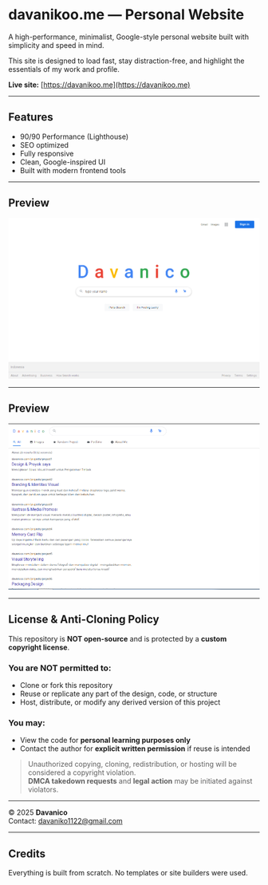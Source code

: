 # davanikoo.me — Personal Website

A high-performance, minimalist, Google-style personal website built with simplicity and speed in mind.

This site is designed to load fast, stay distraction-free, and highlight the essentials of my work and profile.

 **Live site:** [https://davanikoo.me](https://davanikoo.me)

---

##  Features

-  90/90 Performance (Lighthouse)
-  SEO optimized
-  Fully responsive
-  Clean, Google-inspired UI
-  Built with modern frontend tools

---

##  Preview

![screenshot](img/preview.png)


---
##  Preview

![screenshot](img/preview2.png)


---

##  License & Anti-Cloning Policy

This repository is **NOT open-source** and is protected by a **custom copyright license**.

###  You are **NOT permitted** to:
- Clone or fork this repository
- Reuse or replicate any part of the design, code, or structure
- Host, distribute, or modify any derived version of this project

###  You **may**:
- View the code for **personal learning purposes only**
- Contact the author for **explicit written permission** if reuse is intended

>  Unauthorized copying, cloning, redistribution, or hosting will be considered a copyright violation.  
> **DMCA takedown requests** and **legal action** may be initiated against violators.

---

© 2025 **Davanico**  
 Contact: [davaniko1122@gmail.com](mailto:davaniko1122@gmail.com)


---

##  Credits

Everything is built from scratch. No templates or site builders were used.


